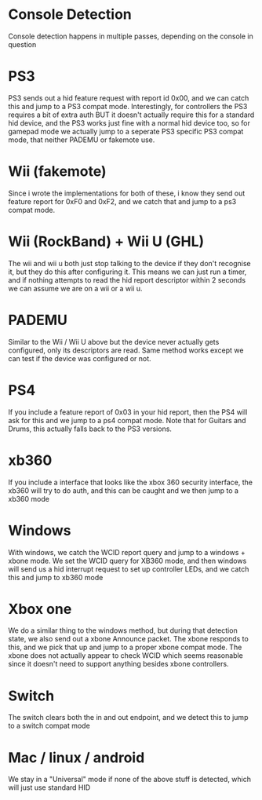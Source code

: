 # Console Detection
Console detection happens in multiple passes, depending on the console in question

# PS3
PS3 sends out a hid feature request with report id 0x00, and we can catch this and jump to a PS3 compat mode.
Interestingly, for controllers the PS3 requires a bit of extra auth BUT it doesn't actually require this for a standard hid device, and the PS3 works just fine with a normal hid device too, so for gamepad mode we actually jump to a seperate PS3 specific PS3 compat mode, that neither PADEMU or fakemote use.

# Wii (fakemote)
Since i wrote the implementations for both of these, i know they send out feature report for 0xF0 and 0xF2, and we catch that and jump to a ps3 compat mode.

# Wii (RockBand) + Wii U (GHL)
The wii and wii u both just stop talking to the device if they don't recognise it, but they do this after configuring it. This means we can just run a timer, and if nothing attempts to read the hid report descriptor within 2 seconds we can assume we are on a wii or a wii u.

# PADEMU
Similar to the Wii / Wii U above but the device never actually gets configured, only its descriptors are read. Same method works except we can test if the device was configured or not.
# PS4
If you include a feature report of 0x03 in your hid report, then the PS4 will ask for this and we jump to a ps4 compat mode. Note that for Guitars and Drums, this actually falls back to the PS3 versions.

# xb360
If you include a interface that looks like the xbox 360 security interface, the xb360 will try to do auth, and this can be caught and we then jump to a xb360 mode

# Windows
With windows, we catch the WCID report query and jump to a windows + xbone mode. We set the WCID query for XB360 mode, and then windows will send us a hid interrupt request to set up controller LEDs, and we catch this and jump to xb360 mode

# Xbox one
We do a similar thing to the windows method, but during that detection state, we also send out a xbone Announce packet. The xbone responds to this, and we pick that up and jump to a proper xbone compat mode. The xbone does not actually appear to check WCID which seems reasonable since it doesn't need to support anything besides xbone controllers.

# Switch
The switch clears both the in and out endpoint, and we detect this to jump to a switch compat mode

# Mac / linux / android
We stay in a "Universal" mode if none of the above stuff is detected, which will just use standard HID